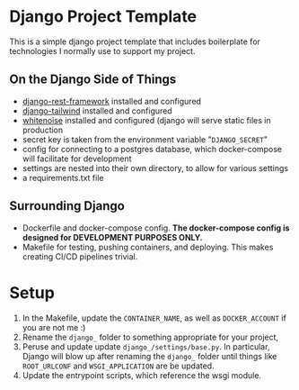 # Django Project Template

This is a simple django project template that includes boilerplate for
technologies I normally use to support my project.

## On the Django Side of Things

- [django-rest-framework](https://www.django-rest-framework.org/#installation)
  installed and configured
- [django-tailwind](https://github.com/timonweb/django-tailwind) installed
  and configured
- [whitenoise](http://whitenoise.evans.io/) installed and configured (django
  will serve static files in production
- secret key is taken from the environment variable "`DJANGO_SECRET`"
- config for connecting to a postgres database, which docker-compose will
  facilitate for development
- settings are nested into their own directory, to allow for various settings
- a requirements.txt file

## Surrounding Django

- Dockerfile and docker-compose config. **The docker-compose config is designed
  for DEVELOPMENT PURPOSES ONLY.**
- Makefile for testing, pushing containers, and deploying. This makes creating
  CI/CD pipelines trivial.

# Setup

1. In the Makefile, update the `CONTAINER_NAME`, as well as `DOCKER_ACCOUNT` if
   you are not me :)
2. Rename the `django_` folder to something appropriate for your project,
3. Peruse and update update `django_/settings/base.py`. In particular, Django
   will blow up after renaming the `django_` folder until things like
   `ROOT_URLCONF` and `WSGI_APPLICATION` are be updated.
4. Update the entrypoint scripts, which reference the wsgi module.
